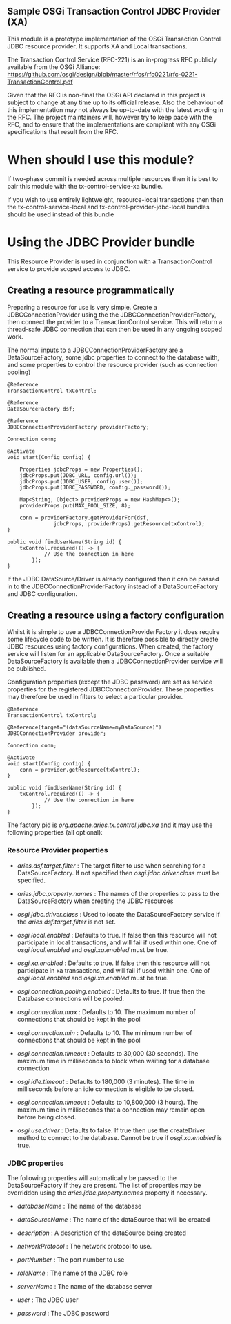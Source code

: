 Sample OSGi Transaction Control JDBC Provider (XA)
--------------------------------------------------

This module is a prototype implementation of the OSGi Transaction Control JDBC resource provider. It supports XA and Local transactions.

The Transaction Control Service (RFC-221) is an in-progress RFC publicly available from the OSGi Alliance: https://github.com/osgi/design/blob/master/rfcs/rfc0221/rfc-0221-TransactionControl.pdf

Given that the RFC is non-final the OSGi API declared in this project is subject to change at any time up to its official release. Also the behaviour of this implementation may not always be up-to-date with the latest wording in the RFC. The project maintainers will, however try to keep pace with the RFC, and to ensure that the implementations are compliant with any OSGi specifications that result from the RFC.

# When should I use this module?

If two-phase commit is needed across multiple resources then it is best to pair this module with the tx-control-service-xa bundle.

If you wish to use entirely lightweight, resource-local transactions then then the tx-control-service-local and tx-control-provider-jdbc-local bundles should be used instead of this bundle

# Using the JDBC Provider bundle

This Resource Provider is used in conjunction with a TransactionControl service to provide scoped access to JDBC.

## Creating a resource programmatically

Preparing a resource for use is very simple. Create a JDBCConnectionProvider using the the JDBCConnectionProviderFactory, then connect the provider to a TransactionControl service. This will return a thread-safe JDBC connection that can then be used in any ongoing scoped work.

The normal inputs to a JDBCConnectionProviderFactory are a DataSourceFactory, some jdbc properties to connect to the database with, and some properties to control the resource provider (such as connection pooling)


    @Reference
    TransactionControl txControl;

    @Reference
    DataSourceFactory dsf;

    @Reference
    JDBCConnectionProviderFactory providerFactory;

    Connection conn;

    @Activate
    void start(Config config) {

        Properties jdbcProps = new Properties();
        jdbcProps.put(JDBC_URL, config.url());
        jdbcProps.put(JDBC_USER, config.user());
        jdbcProps.put(JDBC_PASSWORD, config._password());

        Map<String, Object> providerProps = new HashMap<>();
        providerProps.put(MAX_POOL_SIZE, 8);

        conn = providerFactory.getProviderFor(dsf, 
                   jdbcProps, providerProps).getResource(txControl);
    }

    public void findUserName(String id) {
        txControl.required(() -> {
                // Use the connection in here
            });
    } 

If the JDBC DataSource/Driver is already configured then it can be passed in to the JDBCConnectionProviderFactory instead of a DataSourceFactory and JDBC configuration.


## Creating a resource using a factory configuration

Whilst it is simple to use a JDBCConnectionProviderFactory it does require some lifecycle code to be written. It is therefore possible to directly create JDBC resources using factory configurations. When created, the factory service will listen for an applicable DataSourceFactory. Once a suitable DataSourceFactory is available then a JDBCConnectionProvider service will be published. 

Configuration properties (except the JDBC password) are set as service properties for the registered JDBCConnectionProvider. These properties may therefore be used in filters to select a particular provider.

    @Reference
    TransactionControl txControl;

    @Reference(target="(dataSourceName=myDataSource)")
    JDBCConnectionProvider provider;

    Connection conn;

    @Activate
    void start(Config config) {
        conn = provider.getResource(txControl);
    }

    public void findUserName(String id) {
        txControl.required(() -> {
                // Use the connection in here
            });
    } 



The factory pid is _org.apache.aries.tx.control.jdbc.xa_ and it may use the following properties (all optional):

### Resource Provider properties

* *aries.dsf.target.filter* : The target filter to use when searching for a DataSourceFactory. If not specified then *osgi.jdbc.driver.class* must be specified.

* *aries.jdbc.property.names* : The names of the properties to pass to the DataSourceFactory when creating the JDBC resources

* *osgi.jdbc.driver.class* : Used to locate the DataSourceFactory service if the *aries.dsf.target.filter* is not set.

* *osgi.local.enabled* : Defaults to true. If false then this resource will not participate in local transactions, and will fail if used within one. One of *osgi.local.enabled* and *osgi.xa.enabled* must be true.

* *osgi.xa.enabled* : Defaults to true. If false then this resource will not participate in xa transactions, and will fail if used within one. One of *osgi.local.enabled* and *osgi.xa.enabled* must be true.

* *osgi.connection.pooling.enabled* : Defaults to true. If true then the Database connections will be pooled.

* *osgi.connection.max* : Defaults to 10. The maximum number of connections that should be kept in the pool

* *osgi.connection.min* : Defaults to 10. The minimum number of connections that should be kept in the pool

* *osgi.connection.timeout* : Defaults to 30,000 (30 seconds). The maximum time in milliseconds to block when waiting for a database connection

* *osgi.idle.timeout* : Defaults to 180,000 (3 minutes). The time in milliseconds before an idle connection is eligible to be closed.

* *osgi.connection.timeout* : Defaults to 10,800,000 (3 hours). The maximum time in milliseconds that a connection may remain open before being closed.

* *osgi.use.driver* : Defaults to false. If true then use the createDriver method to connect to the database. Cannot be true if *osgi.xa.enabled* is true.


### JDBC properties

The following properties will automatically be passed to the DataSourceFactory if they are present. The list of properties may be overridden using the *aries.jdbc.property.names* property if necessary.

* *databaseName* : The name of the database

* *dataSourceName* : The name of the dataSource that will be created

* *description* : A description of the dataSource being created

* *networkProtocol* : The network protocol to use.

* *portNumber* : The port number to use

* *roleName* : The name of the JDBC role

* *serverName* : The name of the database server

* *user* : The JDBC user

* *password* : The JDBC password


